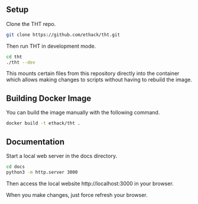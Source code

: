 ## Setup

Clone the THT repo.

```bash
git clone https://github.com/ethack/tht.git
```

Then run THT in development mode.

```bash
cd tht
./tht --dev
```

This mounts certain files from this repository directly into the container which allows making changes to scripts without having to rebuild the image.

## Building Docker Image

You can build the image manually with the following command.

```bash
docker build -t ethack/tht .
```

## Documentation

Start a local web server in the docs directory.

```bash
cd docs
python3 -m http.server 3000
```
Then access the local website http://localhost:3000 in your browser.

When you make changes, just force refresh your browser.